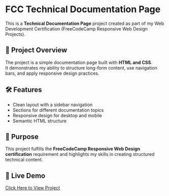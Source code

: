 # FCC Technical Documentation Page

This is a **Technical Documentation Page** project created as part of my Web Development Certification (FreeCodeCamp Responsive Web Design Projects).

## 📌 Project Overview
The project is a simple documentation page built with **HTML and CSS**.  
It demonstrates my ability to structure long-form content, use navigation bars, and apply responsive design practices.

## 🛠 Features
- Clean layout with a sidebar navigation  
- Sections for different documentation topics  
- Responsive design for desktop and mobile  
- Semantic HTML structure  

## 🎯 Purpose
This project fulfills the **FreeCodeCamp Responsive Web Design certification** requirement and highlights my skills in creating structured technical content.

## 🚀 Live Demo
[Click Here to View Project](https://YOUR-USERNAME.github.io/fcc-technical-documentation-page/)

